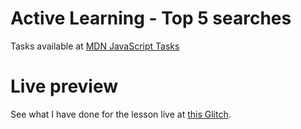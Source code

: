 # Active Learning - Top 5 searches

Tasks available at [MDN JavaScript Tasks](https://developer.mozilla.org/en-US/docs/Learn/JavaScript/First_steps/Arrays#active_learning_top_5_searches)

# Live preview

See what I have done for the lesson live at [this Glitch]().
